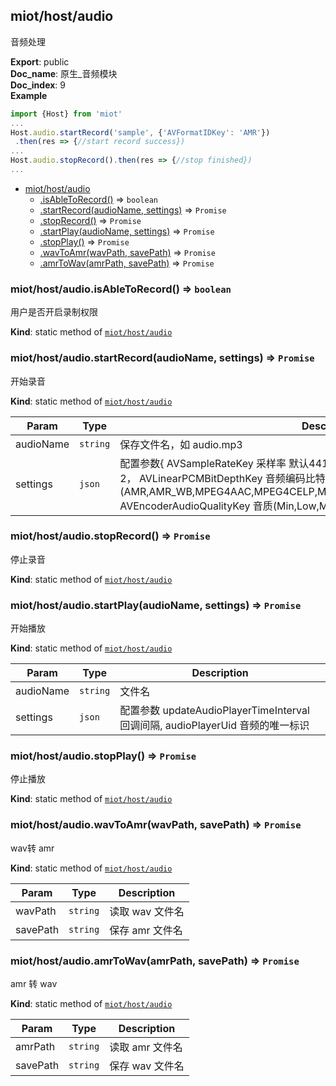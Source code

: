 <a name="module_miot/host/audio"></a>

## miot/host/audio
音频处理

**Export**: public  
**Doc_name**: 原生_音频模块  
**Doc_index**: 9  
**Example**  
```js
import {Host} from 'miot'
...
Host.audio.startRecord('sample', {'AVFormatIDKey': 'AMR'})
 .then(res => {//start record success})
...
Host.audio.stopRecord().then(res => {//stop finished})
...
```

* [miot/host/audio](#module_miot/host/audio)
    * [.isAbleToRecord()](#module_miot/host/audio.isAbleToRecord) ⇒ <code>boolean</code>
    * [.startRecord(audioName, settings)](#module_miot/host/audio.startRecord) ⇒ <code>Promise</code>
    * [.stopRecord()](#module_miot/host/audio.stopRecord) ⇒ <code>Promise</code>
    * [.startPlay(audioName, settings)](#module_miot/host/audio.startPlay) ⇒ <code>Promise</code>
    * [.stopPlay()](#module_miot/host/audio.stopPlay) ⇒ <code>Promise</code>
    * [.wavToAmr(wavPath, savePath)](#module_miot/host/audio.wavToAmr) ⇒ <code>Promise</code>
    * [.amrToWav(amrPath, savePath)](#module_miot/host/audio.amrToWav) ⇒ <code>Promise</code>

<a name="module_miot/host/audio.isAbleToRecord"></a>

### miot/host/audio.isAbleToRecord() ⇒ <code>boolean</code>
用户是否开启录制权限

**Kind**: static method of [<code>miot/host/audio</code>](#module_miot/host/audio)  
<a name="module_miot/host/audio.startRecord"></a>

### miot/host/audio.startRecord(audioName, settings) ⇒ <code>Promise</code>
开始录音

**Kind**: static method of [<code>miot/host/audio</code>](#module_miot/host/audio)  

| Param | Type | Description |
| --- | --- | --- |
| audioName | <code>string</code> | 保存文件名，如 audio.mp3 |
| settings | <code>json</code> | 配置参数{ AVSampleRateKey 采样率 默认44100，                                AVNumberOfChannelsKey 声道，默认2，                                AVLinearPCMBitDepthKey 音频编码比特率 默认16,                                AVFormatIDKey 编码格式(AMR,AMR_WB,MPEG4AAC,MPEG4CELP,MPEG4HVXC,MPEG4TwinVQ,AC3,60958AC3),                                AVEncoderAudioQualityKey 音质(Min,Low,Medium,High,Max)                              } |

<a name="module_miot/host/audio.stopRecord"></a>

### miot/host/audio.stopRecord() ⇒ <code>Promise</code>
停止录音

**Kind**: static method of [<code>miot/host/audio</code>](#module_miot/host/audio)  
<a name="module_miot/host/audio.startPlay"></a>

### miot/host/audio.startPlay(audioName, settings) ⇒ <code>Promise</code>
开始播放

**Kind**: static method of [<code>miot/host/audio</code>](#module_miot/host/audio)  

| Param | Type | Description |
| --- | --- | --- |
| audioName | <code>string</code> | 文件名 |
| settings | <code>json</code> | 配置参数 updateAudioPlayerTimeInterval 回调间隔, audioPlayerUid 音频的唯一标识 |

<a name="module_miot/host/audio.stopPlay"></a>

### miot/host/audio.stopPlay() ⇒ <code>Promise</code>
停止播放

**Kind**: static method of [<code>miot/host/audio</code>](#module_miot/host/audio)  
<a name="module_miot/host/audio.wavToAmr"></a>

### miot/host/audio.wavToAmr(wavPath, savePath) ⇒ <code>Promise</code>
wav转 amr

**Kind**: static method of [<code>miot/host/audio</code>](#module_miot/host/audio)  

| Param | Type | Description |
| --- | --- | --- |
| wavPath | <code>string</code> | 读取 wav 文件名 |
| savePath | <code>string</code> | 保存 amr 文件名 |

<a name="module_miot/host/audio.amrToWav"></a>

### miot/host/audio.amrToWav(amrPath, savePath) ⇒ <code>Promise</code>
amr 转 wav

**Kind**: static method of [<code>miot/host/audio</code>](#module_miot/host/audio)  

| Param | Type | Description |
| --- | --- | --- |
| amrPath | <code>string</code> | 读取 amr 文件名 |
| savePath | <code>string</code> | 保存 wav 文件名 |

